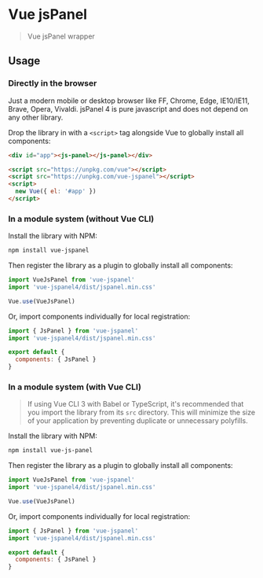 # Vue jsPanel

> Vue jsPanel wrapper

## Usage

### Directly in the browser
Just a modern mobile or desktop browser like FF, Chrome, Edge, IE10/IE11, Brave, Opera, Vivaldi. jsPanel 4 is pure javascript and does not depend on any other library.

Drop the library in with a `<script>` tag alongside Vue to globally install all components:

```html
<div id="app"><js-panel></js-panel></div>

<script src="https://unpkg.com/vue"></script>
<script src="https://unpkg.com/vue-jspanel"></script>
<script>
  new Vue({ el: '#app' })
</script>
```

### In a module system (without Vue CLI)

Install the library with NPM:

```bash
npm install vue-jspanel
```

Then register the library as a plugin to globally install all components:

```js
import VueJsPanel from 'vue-jspanel'
import 'vue-jspanel4/dist/jspanel.min.css'

Vue.use(VueJsPanel)
```

Or, import components individually for local registration:

```js
import { JsPanel } from 'vue-jspanel'
import 'vue-jspanel4/dist/jspanel.min.css'

export default {
  components: { JsPanel }
}
```

### In a module system (with Vue CLI)

> If using Vue CLI 3 with Babel or TypeScript, it's recommended that you import the library from its `src` directory. This will minimize the size of your application by preventing duplicate or unnecessary polyfills.

Install the library with NPM:

```bash
npm install vue-js-panel
```

Then register the library as a plugin to globally install all components:

```js
import VueJsPanel from 'vue-jspanel'
import 'vue-jspanel4/dist/jspanel.min.css'

Vue.use(VueJsPanel)
```

Or, import components individually for local registration:

```js
import { JsPanel } from 'vue-jspanel'
import 'vue-jspanel4/dist/jspanel.min.css'

export default {
  components: { JsPanel }
}
```

